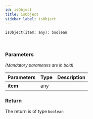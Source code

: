 ```yaml
---
id: isObject
title: isObject
sidebar_label: isObject
---
```


```tsx
isObject(item: any): boolean
```
<br/>



### Parameters

<font size="2"><i>(Mandatory parameters are in bold)</i></font>

| Parameters | Type | Description |
| --------- | ---- | ----------- |
| **item** | any |  |


### Return



The return is of type <code>boolean</code>